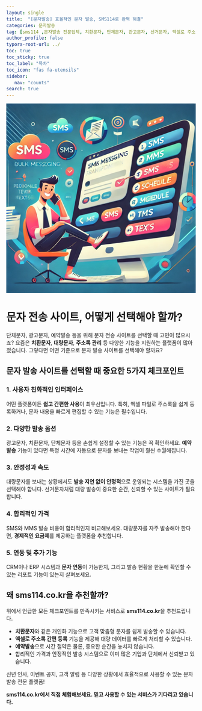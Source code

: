 ```yaml
---
layout: single
title:  "[문자발송] 효율적인 문자 발송, SMS114로 완벽 해결"
categories: 문자발송
tag: [sms114 ,문자발송 전문업체, 치환문자, 단체문자, 관고문자, 선거문자, 엑셀로 주소록 간편등록, 예약발송, SMS, MMS, 대량문자, 치환문자, 주소록관리, 문자연동, 문자발송전문업체, 신년문자발송, 신년인사 ]
author_profile: false
typora-root-url: ../
toc: true
toc_sticky: true
toc_label: "목차"
toc_icon: "fas fa-utensils" 
sidebar:
   nav: "counts"
search: true
---
```


![20241220-image01](/images/2024-12-20-ad-01/20241220-image01.png)

# 문자 전송 사이트, 어떻게 선택해야 할까?

단체문자, 광고문자, 예약발송 등을 위해 문자 전송 사이트를 선택할 때 고민이 많으시죠? 요즘은 **치환문자**, **대량문자**, **주소록 관리** 등 다양한 기능을 지원하는 플랫폼이 많아졌습니다. 그렇다면 어떤 기준으로 문자 발송 사이트를 선택해야 할까요? 

## 문자 발송 사이트를 선택할 때 중요한 5가지 체크포인트

### 1. **사용자 친화적인 인터페이스**
어떤 플랫폼이든 **쉽고 간편한 사용**이 최우선입니다. 특히, 엑셀 파일로 주소록을 쉽게 등록하거나, 문자 내용을 빠르게 편집할 수 있는 기능은 필수입니다. 

### 2. **다양한 발송 옵션**
광고문자, 치환문자, 단체문자 등을 손쉽게 설정할 수 있는 기능은 꼭 확인하세요. **예약발송** 기능이 있다면 특정 시간에 자동으로 문자를 보내는 작업이 훨씬 수월해집니다.

### 3. **안정성과 속도**
대량문자를 보내는 상황에서도 **발송 지연 없이 안정적**으로 운영되는 시스템을 가진 곳을 선택해야 합니다. 선거문자처럼 대량 발송이 중요한 순간, 신뢰할 수 있는 사이트가 필요합니다.

### 4. **합리적인 가격**
SMS와 MMS 발송 비용이 합리적인지 비교해보세요. 대량문자를 자주 발송해야 한다면, **경제적인 요금제**를 제공하는 플랫폼을 추천합니다.

### 5. **연동 및 추가 기능**
CRM이나 ERP 시스템과 **문자 연동**이 가능한지, 그리고 발송 현황을 한눈에 확인할 수 있는 리포트 기능이 있는지 살펴보세요.

## **왜 sms114.co.kr을 추천할까?**

위에서 언급한 모든 체크포인트를 만족시키는 서비스로 **sms114.co.kr**을 추천드립니다.  
- **치환문자**와 같은 개인화 기능으로 고객 맞춤형 문자를 쉽게 발송할 수 있습니다.  
- **엑셀로 주소록 간편 등록** 기능을 제공해 대량 데이터를 빠르게 처리할 수 있습니다.  
- **예약발송**으로 시간 절약은 물론, 중요한 순간을 놓치지 않습니다.  
- 합리적인 가격과 안정적인 발송 시스템으로 이미 많은 기업과 단체에서 신뢰받고 있습니다.

신년 인사, 이벤트 공지, 고객 알림 등 다양한 상황에서 효율적으로 사용할 수 있는 문자 발송 전문 플랫폼!  

**sms114.co.kr에서 직접 체험해보세요. 믿고 사용할 수 있는 서비스가 기다리고 있습니다.**